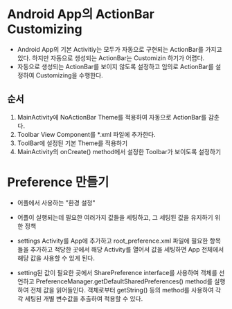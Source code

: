 # Android App의 ActionBar Customizing
* Android App의 기본 Activitiy는 모두가 자동으로 구현되는 ActionBar를 가지고 있다.
하지만 자동으로 생성되는 ActionBar는 Customizin 하기가 어렵다.
* 자동으로 생성되는 ActionBar를 보이지 않도록 설정하고
임의로 ActionBar를 설정하여 Customizing을 수행한다.

## 순서
1. MainActivity에 NoActionBar Theme를 적용하여 자동으로 ActionBar를 감춘다.
2. Toolbar View Component를 *.xml 파일에 추가한다.
3. ToolBar에 설정된 기본 Theme를 적용하기
4. MainActivity의 onCreate() method에서 설정한 Toolbar가 보이도록 설정하기

# Preference 만들기
* 어플에서 사용하는 "환경 설정"
* 어플이 실행되는데 필요한 여러가지 값들을 세팅하고,
그 세팅된 값을 유지하기 위한 정책
* settings Activity를 App에 추가하고
root_preference.xml 파일에 필요한 항목들을 추가하고
적당한 곳에서 해당 Activity를 열어서 값을 세팅하면
App 전체에서 해당 값을 사용할 수 있게 된다.

* setting된 값이 필요한 곳에서
SharePreference interface를 사용하여 객체를 선언하고
PreferenceManager.getDefaultSharedPreferences() method를 실행하여
전체 값을 읽어들인다.
객체로부터 getString() 등의 method를 사용하여
각각 세팅된 개별 변수값을 추출하여 적용할 수 있다.
